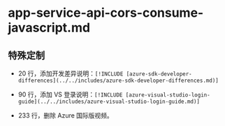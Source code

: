 # app-service-api-cors-consume-javascript.md

## 特殊定制

* 20 行，添加开发差异说明：`[!INCLUDE [azure-sdk-developer-differences](../../includes/azure-sdk-developer-differences.md)]`

* 90 行，添加 VS 登录说明：`[!INCLUDE [azure-visual-studio-login-guide](../../includes/azure-visual-studio-login-guide.md)]`

* 233 行，删除 Azure 国际版视频。